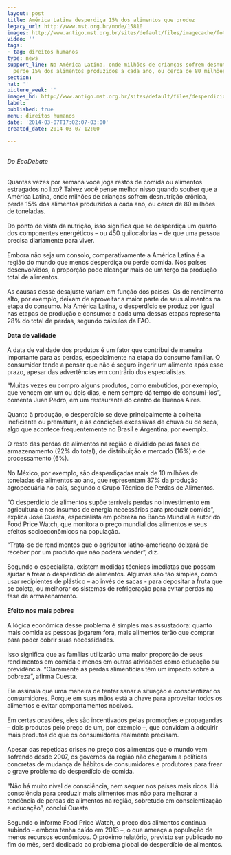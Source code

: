 ```yaml
---
layout: post
title: América Latina desperdiça 15% dos alimentos que produz
legacy_url: http://www.mst.org.br/node/15810
images: http://www.antigo.mst.org.br/sites/default/files/imagecache/foto_destaque/desperdicio.jpg
video: ''
tags:
- tag: direitos humanos
type: news
support_line: Na América Latina, onde milhões de crianças sofrem desnutrição crônica,  se
  perde 15% dos alimentos produzidos a cada ano, ou cerca de 80 milhões de  toneladas.
section: 
hat: ''
picture_week: ''
images_hd: http://www.antigo.mst.org.br/sites/default/files/desperdicio.jpg
label: 
published: true
menu: direitos humanos
date: '2014-03-07T17:02:07-03:00'
created_date: 2014-03-07 12:00

---
```

<p><br><em>Do EcoDebate</em></p><p><br>Quantas vezes por semana você joga restos de comida ou alimentos estragados no lixo? Talvez você pense melhor nisso quando souber que a América Latina, onde milhões de crianças sofrem desnutrição crônica, perde 15% dos alimentos produzidos a cada ano, ou cerca de 80 milhões de toneladas.<br><br>Do ponto de vista da nutrição, isso significa que se desperdiça um quarto dos componentes energéticos – ou 450 quilocalorias – de que uma pessoa precisa diariamente para viver.<br><br>Embora não seja um consolo, comparativamente a América Latina é a região do mundo que menos desperdiça ou perde comida. Nos países desenvolvidos, a proporção pode alcançar mais de um terço da produção total de alimentos.<br><br>As causas desse desajuste variam em função dos países. Os de rendimento alto, por exemplo, deixam de aproveitar a maior parte de seus alimentos na etapa do consumo. Na América Latina, o desperdício se produz por igual nas etapas de produção e consumo: a cada uma dessas etapas representa 28% do total de perdas, segundo cálculos da FAO.<br><br><strong>Data de validade</strong><br><br>A data de validade dos produtos é um fator que contribui de maneira importante para as perdas, especialmente na etapa do consumo familiar. O consumidor tende a pensar que não é seguro ingerir um alimento após esse prazo, apesar das advertências em contrário dos especialistas.</p><p>“Muitas vezes eu compro alguns produtos, como embutidos, por exemplo, que vencem em um ou dois dias, e nem sempre dá tempo de consumi-los”, comenta Juan Pedro, em um restaurante do centro de Buenos Aires.<br><br>Quanto à produção, o desperdício se deve principalmente à colheita ineficiente ou prematura, e às condições excessivas de chuva ou de seca, algo que acontece frequentemente no Brasil e Argentina, por exemplo.<br><br>O resto das perdas de alimentos na região é dividido pelas fases de armazenamento (22% do total), de distribuição e mercado (16%) e de processamento (6%).<br><br>No México, por exemplo, são desperdiçadas mais de 10 milhões de toneladas de alimentos ao ano, que representam 37% da produção agropecuária no país, segundo o Grupo Técnico de Perdas de Alimentos.<br><br>“O desperdício de alimentos supõe terríveis perdas no investimento em agricultura e nos insumos de energia necessários para produzir comida”, explica José Cuesta, especialista em pobreza no Banco Mundial e autor do Food Price Watch, que monitora o preço mundial dos alimentos e seus efeitos socioeconômicos na população.</p><p>“Trata-se de rendimentos que o agricultor latino-americano deixará de receber por um produto que não poderá vender”, diz.<br><br>Segundo o especialista, existem medidas técnicas imediatas que possam ajudar a frear o desperdício de alimentos. Algumas são tão simples, como usar recipientes de plástico – ao invés de sacas - para depositar a fruta que se coleta, ou melhorar os sistemas de refrigeração para evitar perdas na fase de armazenamento.<br><br><strong>Efeito nos mais pobres</strong><br><br>A lógica econômica desse problema é simples mas assustadora: quanto mais comida as pessoas jogarem fora, mais alimentos terão que comprar para poder cobrir suas necessidades.<br><br>Isso significa que as famílias utilizarão uma maior proporção de seus rendimentos em comida e menos em outras atividades como educação ou previdência. “Claramente as perdas alimentícias têm um impacto sobre a pobreza”, afirma Cuesta.<br><br>Ele assinala que uma maneira de tentar sanar a situação é conscientizar os consumidores. Porque em suas mãos está a chave para aproveitar todos os alimentos e evitar comportamentos nocivos.<br><br>Em certas ocasiões, eles são incentivados pelas promoções e propagandas – dois produtos pelo preço de um, por exemplo –, que convidam a adquirir mais produtos do que os consumidores realmente precisam.<br><br>Apesar das repetidas crises no preço dos alimentos que o mundo vem sofrendo desde 2007, os governos da região não chegaram a políticas concretas de mudança de hábitos de consumidores e produtores para frear o grave problema do desperdício de comida.<br><br>“Não há muito nível de consciência, nem sequer nos países mais ricos. Há consciência para produzir mais alimentos mas não para melhorar a tendência de perdas de alimentos na região, sobretudo em conscientização e educação”, conclui Cuesta.<br><br>Segundo o informe Food Price Watch, o preço dos alimentos continua subindo – embora tenha caído em 2013 –, o que ameaça a população de menos recursos econômicos. O próximo relatório, previsto ser publicado no fim do mês, será dedicado ao problema global do desperdício de alimentos.</p>
